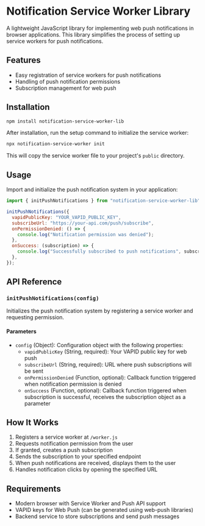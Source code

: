 # Notification Service Worker Library

A lightweight JavaScript library for implementing web push notifications in browser applications. This library simplifies the process of setting up service workers for push notifications.

## Features

- Easy registration of service workers for push notifications
- Handling of push notification permissions
- Subscription management for web push

## Installation

```bash
npm install notification-service-worker-lib
```

After installation, run the setup command to initialize the service worker:

```bash
npx notification-service-worker init
```

This will copy the service worker file to your project's `public` directory.

## Usage

Import and initialize the push notification system in your application:

```javascript
import { initPushNotifications } from "notification-service-worker-lib";

initPushNotifications({
  vapidPublicKey: "YOUR_VAPID_PUBLIC_KEY",
  subscribeUrl: "https://your-api.com/push/subscribe",
  onPermissionDenied: () => {
    console.log("Notification permission was denied");
  },
  onSuccess: (subscription) => {
    console.log("Successfully subscribed to push notifications", subscription);
  },
});
```

## API Reference

### `initPushNotifications(config)`

Initializes the push notification system by registering a service worker and requesting permission.

#### Parameters

- `config` (Object): Configuration object with the following properties:
  - `vapidPublicKey` (String, required): Your VAPID public key for web push
  - `subscribeUrl` (String, required): URL where push subscriptions will be sent
  - `onPermissionDenied` (Function, optional): Callback function triggered when notification permission is denied
  - `onSuccess` (Function, optional): Callback function triggered when subscription is successful, receives the subscription object as a parameter

## How It Works

1. Registers a service worker at `/worker.js`
2. Requests notification permission from the user
3. If granted, creates a push subscription
4. Sends the subscription to your specified endpoint
5. When push notifications are received, displays them to the user
6. Handles notification clicks by opening the specified URL

## Requirements

- Modern browser with Service Worker and Push API support
- VAPID keys for Web Push (can be generated using web-push libraries)
- Backend service to store subscriptions and send push messages
